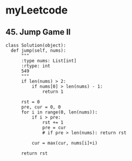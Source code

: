 # myLeetcode

## 45. Jump Game II

    class Solution(object):
      def jump(self, nums):
          """
          :type nums: List[int]
          :rtype: int
          549
          """
          if len(nums) > 2:
              if nums[0] > len(nums) - 1: 
                  return 1

          rst = 0    
          pre, cur = 0, 0
          for i in range(0, len(nums)):
              if i > pre:
                  rst += 1
                  pre = cur
                  # if pre > len(nums): return rst

              cur = max(cur, nums[i]+i)

          return rst
                
